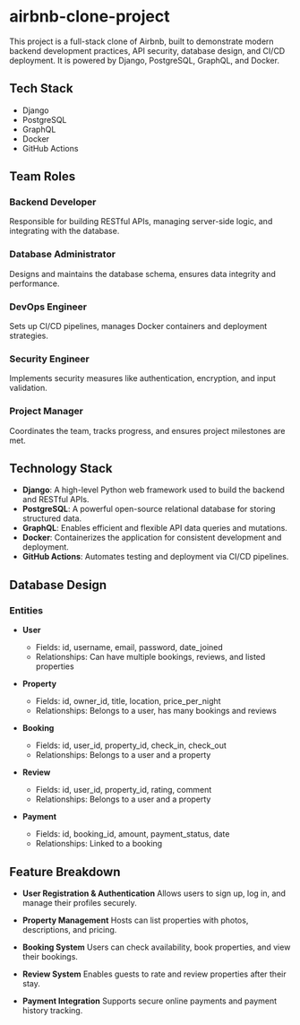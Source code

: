 # airbnb-clone-project

This project is a full-stack clone of Airbnb, built to demonstrate modern backend development practices, API security, database design, and CI/CD deployment. It is powered by Django, PostgreSQL, GraphQL, and Docker.

## Tech Stack
- Django
- PostgreSQL
- GraphQL
- Docker
- GitHub Actions
  
## Team Roles

### Backend Developer
Responsible for building RESTful APIs, managing server-side logic, and integrating with the database.

### Database Administrator
Designs and maintains the database schema, ensures data integrity and performance.

### DevOps Engineer
Sets up CI/CD pipelines, manages Docker containers and deployment strategies.

### Security Engineer
Implements security measures like authentication, encryption, and input validation.

### Project Manager
Coordinates the team, tracks progress, and ensures project milestones are met.

## Technology Stack

- **Django**: A high-level Python web framework used to build the backend and RESTful APIs.
- **PostgreSQL**: A powerful open-source relational database for storing structured data.
- **GraphQL**: Enables efficient and flexible API data queries and mutations.
- **Docker**: Containerizes the application for consistent development and deployment.
- **GitHub Actions**: Automates testing and deployment via CI/CD pipelines.

## Database Design

### Entities

- **User**
  - Fields: id, username, email, password, date_joined
  - Relationships: Can have multiple bookings, reviews, and listed properties

- **Property**
  - Fields: id, owner_id, title, location, price_per_night
  - Relationships: Belongs to a user, has many bookings and reviews

- **Booking**
  - Fields: id, user_id, property_id, check_in, check_out
  - Relationships: Belongs to a user and a property

- **Review**
  - Fields: id, user_id, property_id, rating, comment
  - Relationships: Belongs to a user and a property

- **Payment**
  - Fields: id, booking_id, amount, payment_status, date
  - Relationships: Linked to a booking

## Feature Breakdown

- **User Registration & Authentication**
  Allows users to sign up, log in, and manage their profiles securely.

- **Property Management**
  Hosts can list properties with photos, descriptions, and pricing.

- **Booking System**
  Users can check availability, book properties, and view their bookings.

- **Review System**
  Enables guests to rate and review properties after their stay.

- **Payment Integration**
  Supports secure online payments and payment history tracking.
